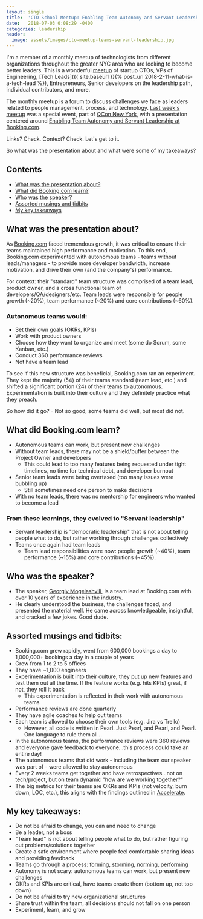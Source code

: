 ```yaml
---
layout: single
title:  'CTO School Meetup: Enabling Team Autonomy and Servant Leadership at Booking.com'
date:   2018-07-03 0:08:29 -0400
categories: leadership
header:
  image: assets/images/cto-meetup-teams-servant-leadership.jpg
---
```


I'm a member of a monthly meetup of technologists from different organizations throughout the greater NYC area who are looking to become better leaders.  This is a wonderful [meetup](https://www.meetup.com/ctoschool/) of startup CTOs, VPs of Engineering, [Tech Leads]({{ site.baseurl }}{% post_url 2018-2-11-what-is-a-tech-lead %}), Entrepreneurs, Senior developers on the leadership path, individual contributors, and more.  

The monthly meetup is a forum to discuss challenges we face as leaders related to people management, process, and technology.  [Last week's meetup](https://www.meetup.com/ctoschool/events/fgqzclyxjbpb/) was a special event, part of [QCon New York](https://qconnewyork.com), with a presentation centered around [Enabling Team Autonomy and Servant Leadership at Booking.com](https://qconnewyork.com/ny2018/presentation/empowered-teams-presentation-0).

Links? Check. Context? Check. Let's get to it.  

So what was the presentation about and what were some of my takeaways?   

## Contents
- [What was the presentation about?](#what-was-the-presentation-about)
- [What did Booking.com learn?](#what-did-bookingcom-learn)
- [Who was the speaker?](#who-was-the-speaker)
- [Assorted musings and tidbits](#assorted-musings-and-tidbits)
- [My key takeaways](#my-key-takeaways)

## What was the presentation about?
As [Booking.com](https://www.booking.com) faced tremendous growth, it was critical to ensure their teams maintained high performance and motivation. To this end, Booking.com experimented with autonomous teams - teams without leads/managers - to provide more developer bandwidth, increase motivation, and drive their own (and the company's) performance.

For context: their "standard" team structure was comprised of a team lead, product owner, and a cross functional team of developers/QA/designers/etc. Team leads were responsible for people growth (~20%), team performance (~20%) and core contributions (~60%).

### Autonomous teams would:
- Set their own goals (OKRs, KPIs)
- Work with product owners
- Choose how they want to organize and meet (some do Scrum, some Kanban, etc.)
- Conduct 360 performance reviews
- Not have a team lead

To see if this new structure was beneficial, Booking.com ran an experiment.  They kept the majority (54) of their teams standard (team lead, etc.) and shifted a significant portion (24) of their teams to autonomous.  Experimentation is built into their culture and they definitely practice what they preach.  

So how did it go? - Not so good, some teams did well, but most did not.

## What did Booking.com learn?
- Autonomous teams can work, but present new challenges
- Without team leads, there may not be a shield/buffer between the Project Owner and developers
  - This could lead to too many features being requested under tight timelines, no time for technical debt, and developer burnout
- Senior team leads were being overtaxed (too many issues were bubbling up)
  - Still sometimes need one person to make decisions  
- With no team leads, there was no mentorship for engineers who wanted to become a lead

### From these learnings, they evolved to "Servant leadership"
- Servant leadership is "democratic leadership" that is not about telling people what to do, but rather working through challenges collectively
- Teams once again had team leads
  - Team lead responsibilities were now: people growth (~40%), team performance (~15%) and core contributions (~45%).

## Who was the speaker?
- The speaker, [Georgiy Mogelashvili](https://twitter.com/glamcoder), is a team lead at Booking.com with over 10 years of experience in the industry.
- He clearly understood the business, the challenges faced, and presented the material well.  He came across knowledgeable, insightful, and cracked a few jokes.  Good dude.  

## Assorted musings and tidbits:
- Booking.com grew rapidly, went from 600,000 bookings a day to 1,000,000+ bookings a day in a couple of years
- Grew from 1 to 2 to 5 offices
- They have ~1,000 engineers
- Experimentation is built into their culture, they put up new features and test them out all the time. If the feature works (e.g. hits KPIs) great, if not, they roll it back
  - This experimentation is reflected in their work with autonomous teams
- Performance reviews are done quarterly
- They have agile coaches to help out teams
- Each team is allowed to choose their own tools (e.g. Jira vs Trello)
  - However, all code is written in Pearl.  Just Pearl, and Pearl, and Pearl. One language to rule them all...
- In the autonomous teams, the performance reviews were 360 reviews and everyone gave feedback to everyone...this process could take an entire day!
- The autonomous teams that did work - including the team our speaker was part of - were allowed to stay autonomous
- Every 2 weeks teams get together and have retrospectives...not on tech/project, but on team dynamic "how are we working together?"
- The big metrics for their teams are OKRs and KPIs (not velocity, burn down, LOC, etc.), this aligns with the findings outlined in [Accelerate](https://www.amazon.com/Accelerate-Software-Performing-Technology-Organizations/dp/1942788339).

## My key takeaways:
- Do not be afraid to change, you can and need to change
- Be a leader, not a boss
- "Team lead" is not about telling people what to do, but rather figuring out problems/solutions together
- Create a safe environment where people feel comfortable sharing ideas and providing feedback
- Teams go through a process: [forming, storming, norming, performing](https://www.mindtools.com/pages/article/newLDR_86.htm)
- Autonomy is not scary: autonomous teams can work, but present new challenges
- OKRs and KPIs are critical, have teams create them (bottom up, not top down)
- Do not be afraid to try new organizational structures
- Share trust within the team, all decisions should not fall on one person
- Experiment, learn, and grow
